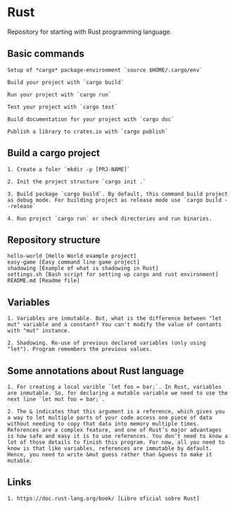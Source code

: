 # Rust


Repository for starting with Rust programming language.

## Basic commands

	Setup of *cargo* package-environment `source $HOME/.cargo/env`

    Build your project with `cargo build`

    Run your project with `cargo run`

    Test your project with `cargo test`

    Build documentation for your project with `cargo doc`

    Publish a library to crates.io with `cargo publish`

## Build a cargo project

	1. Create a foler `mkdir -p [PRJ-NAME]`

	2. Init the project structure `cargo init .` 

	3. Build package `cargo build`. By default, this command build project as debug mode. For building project as release mode use `cargo build --release`

	4. Run project `cargo run` or check directories and run binaries.

## Repository structure

	hello-world [Hello World example project]
	easy-game [Easy command line game project]
	shadowing [Example of what is shadowing in Rust]
	settings.sh [Bash script for setting up cargo and rust environment]
	README.md [Readme file]

## Variables

	1. Variables are inmutable. But, what is the difference between "let mut" variable and a constant? You can't modify the value of contants with "mut" instance.

	2. Shadowing. Re-use of previous declared variables (only using "let"). Program remembers the previous values.

## Some annotations about Rust language

	1. For creating a local varible `let foo = bar;`. In Rust, variables are inmutable. So, for declaring a mutable variable we need to use the next line `let mut foo = bar;`.

	2. The & indicates that this argument is a reference, which gives you a way to let multiple parts of your code access one piece of data without needing to copy that data into memory multiple times. References are a complex feature, and one of Rust’s major advantages is how safe and easy it is to use references. You don’t need to know a lot of those details to finish this program. For now, all you need to know is that like variables, references are immutable by default. Hence, you need to write &mut guess rather than &guess to make it mutable.


## Links 

	1. https://doc.rust-lang.org/book/ [Libro oficial sobre Rust]
